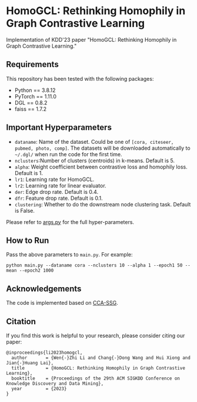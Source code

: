 # HomoGCL: Rethinking Homophily in Graph Contrastive Learning

Implementation of KDD'23 paper "HomoGCL: Rethinking Homophily in Graph Contrastive Learning."

## Requirements

This repository has been tested with the following packages:
- Python == 3.8.12
- PyTorch == 1.11.0
- DGL == 0.8.2
- faiss == 1.7.2

## Important Hyperparameters

- `dataname`: Name of the dataset. Could be one of `[cora, citeseer, pubmed, photo, comp]`. The datasets will be downloaded automatically to `~/.dgl/` when run the code for the first time.
- `nclusters`:Number of clusters (centroids) in k-means. Default is 5.
- `alpha`: Weight coefficient between contrastive loss and homophily loss. Default is 1.
- `lr1`: Learning rate for HomoGCL.
- `lr2`: Learning rate for linear evaluator.
- `der`: Edge drop rate. Default is 0.4.
- `dfr`: Feature drop rate. Default is 0.1.
- `clustering`: Whether to do the downstream node clustering task. Default is False.

Please refer to [args.py](args.py) for the full hyper-parameters.

## How to Run

Pass the above parameters to `main.py`. For example:

```
python main.py --dataname cora --nclusters 10 --alpha 1 --epoch1 50 --mean --epoch2 1000
```

## Acknowledgements

The code is implemented based on [CCA-SSG](https://github.com/hengruizhang98/CCA-SSG).

## Citation

If you find this work is helpful to your research, please consider citing our paper:

```
@inproceedings{li2023homogcl,
  author       = {Wen{-}Zhi Li and Chang{-}Dong Wang and Hui Xiong and Jian{-}Huang Lai},
  title        = {HomoGCL: Rethinking Homophily in Graph Contrastive Learning},
  booktitle    = {Proceedings of the 29th ACM SIGKDD Conference on Knowledge Discovery and Data Mining},
  year         = {2023}
}
```
